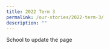 ```yaml
---
title: 2022 Term 3
permalink: /our-stories/2022-term-3/
description: ""
---
```

School to update the page